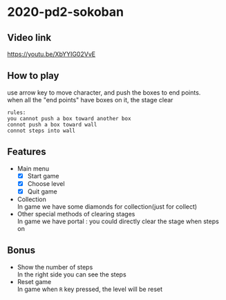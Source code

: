 # 2020-pd2-sokoban  
## Video link  
https://youtu.be/XbYYIG02VvE
## How to play  
use arrow key to move character, and push the boxes to end points.  
when all the "end points" have boxes on it, the stage clear  
```
rules:  
you cannot push a box toward another box  
connot push a box toward wall  
connot steps into wall  
```
## Features  
* Main menu
    * [x] Start game
    * [x] Choose level
    * [x] Quit game
* Collection  
	In game we have some diamonds for collection(just for collect)
* Other special methods of clearing stages  
	In game we have portal : you could directly clear the stage when steps on
## Bonus
* Show the number of steps  
	In the right side you can see the steps
* Reset game  
	In game when `R` key pressed, the level will be reset
